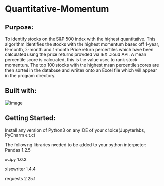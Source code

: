 # Quantitative-Momentum


## Purpose:
To identify stocks on the S&P 500 index with the highest quantitative. This algorithm identifies the stocks with the highest momentum based off 1-year, 6-month, 3-month and 1-month Price return percentiles which have been calculated using the price returns provided via IEX Cloud API. A mean percentile score is calculated, this is the value used to rank stock momentum. The top 100 stocks with the highest mean percentile scores are then sorted in the database and wriiten onto an Excel file which will appear in the program directory.


## Built with:



![image](https://user-images.githubusercontent.com/49504460/128783133-df34fd74-e23e-4d6e-b93d-b93bfe1bcc01.png)


## Getting Started:

Install any version of Python3 on any IDE of your choice(Jupyterlabs, PyCharm e.t.c)


The following libraries needed to be added to your python interpreter:
Pandas 1.2.5 

scipy 1.6.2

xlsxwriter 1.4.4

requests 2.25.1

